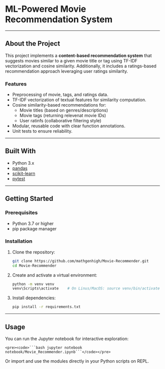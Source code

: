 # ML-Powered Movie Recommendation System
--- 

## About the Project

This project implements a **content-based recommendation system** that suggests movies similar to a given movie title or tag using TF-IDF vectorization and cosine similarity.
Additionally, it includes a ratings-based recommendation approach leveraging user ratings similarity.

### Features 

- Preprocessing of movie, tags, and ratings data.
- TF-IDF vectorization of textual features for similarity computation.
- Cosine similarity-based recommendations for:
    - Movie titles (based on genres/descriptions)
    - Movie tags (returning relevenat movie IDs)
    - User ratinfs (collaborative filtering style)
- Modular, reusable code with clear function annotations.
- Unit tests to ensure reliability.

--- 

## Built With

- Python 3.x
- [pandas](https://pandas.pydata.org/)
- [scikit-learn](https://scikit-learn.org/stable/)
- [pytest](https://docs.pytest.org/)

--- 

## Getting Started

### Prerequisites

- Python 3.7 or higher
- pip package manager

### Installation

1. Clone the repository:

   ```bash
   git clone https://github.com/mathgenhigh/Movie-Recommender.git
   cd Movie-Recommender
   ```

2. Create and activate a virtual environment:

   ```bash
   python -m venv venv
   venv\Scripts\activate    # On Linus/MacOS: source venv/bin/activate
   ```

3. Install dependencies:

   ```bash
   pip install -r requirements.txt
   ```

---

## Usage

You can run the Jupyter notebook for interactive exploration:

    <pre><code>```bash jupyter notebook notebook/Movie_Recommender.ipynb```</code></pre>

Or import and use the modules directly in your Python scripts on REPL.
    
